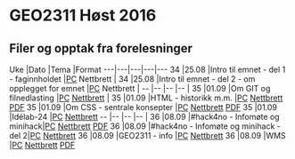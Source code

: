 # GEO2311 Høst 2016

## Filer og opptak fra forelesninger

Uke |Dato |Tema |Format
---|---|---|---|---
34 |25.08 |Intro til emnet - del 1 - faginnholdet |[PC](https://screencast.uninett.no/relay/ansatt/sverreshig.no/2016/25.08/2520067/GEO2311_-_Intro_til_temaet_-_del_1_-_20160825_100520_39.html) Nettbrett |
34 |25.08 |Intro til emnet - del 2 - om opplegget for emnet |[PC](https://screencast.uninett.no/relay/ansatt/sverreshig.no/2016/25.08/2852800/GEO2311_-_Intro_del_2_-_20160825_110546_39.html) Nettbrett |
 -- |-- |-- |-- |
35 |01.09 |Om GIT og filnedlasting |[PC](https://screencast.uninett.no/relay/ansatt/sverreshig.no/2016/01.09/1696800/GEO2311_-_om_GIT_-_20160901_094959_39.html) [Nettbrett](https://screencast.uninett.no/relay/ansatt/sverreshig.no/2016/01.09/1696800/GEO2311_-_om_GIT_-_20160901_094959_36.html) |
35 |01.09 |HTML - historikk m.m. |[PC](https://screencast.uninett.no/relay/ansatt/sverreshig.no/2016/01.09/1250067/GEO2311_HTML-historikk_-_20160901_131420_39.html) [Nettbrett](https://screencast.uninett.no/relay/ansatt/sverreshig.no/2016/01.09/1250067/GEO2311_HTML-historikk_-_20160901_131420_36.html) [PDF](./docs/www.pdf)
35 |01.09 |Om CSS - sentrale konsepter |[PC](https://screencast.uninett.no/relay/ansatt/sverreshig.no/2016/01.09/1987000/GEO2311_-_CSS_-_20160901_142755_39.html) [Nettbrett](https://screencast.uninett.no/relay/ansatt/sverreshig.no/2016/01.09/1987000/GEO2311_-_CSS_-_20160901_142755_36.html) [PDF](./docs/CSS.pdf)
35 |01.09 |Idélab-24 |[PC](https://screencast.uninett.no/relay/ansatt/sverreshig.no/2016/01.09/955667/GEO2311_Idelab_-_20160901_133258_39.html) [Nettbrett](https://screencast.uninett.no/relay/ansatt/sverreshig.no/2016/01.09/955667/GEO2311_Idelab_-_20160901_133258_36.html)
 -- |-- |-- |-- |
36 |08.09 |#hack4no - Infomøte og minihack|[PC](https://screencast.uninett.no/relay/ansatt/sverreshig.no/2016/08.09/750333/Hack4no-Kartverket_-_20160908_093449_39.html) [Nettbrett](https://screencast.uninett.no/relay/ansatt/sverreshig.no/2016/08.09/750333/Hack4no-Kartverket_-_20160908_093449_36.html) [PDF](./docs/Minihackathon-h2016.pdf)
36 |08.09 |#hack4no - Infomøte og minihack - del 2|[PC](https://screencast.uninett.no/relay/ansatt/sverreshig.no/2016/08.09/4525067/Hack4no_-_del_2_-_20160908_113253_39.html) [Nettbrett](https://screencast.uninett.no/relay/ansatt/sverreshig.no/2016/08.09/4525067/Hack4no_-_del_2_-_20160908_113253_36.html)
36 |08.09 |GEO2311 - info |[PC](https://screencast.uninett.no/relay/ansatt/sverreshig.no/2016/08.09/649733/GEO2311_-_Info_-_uke_36_-_20160908_132722_39.html) [Nettbrett](https://screencast.uninett.no/relay/ansatt/sverreshig.no/2016/08.09/649733/GEO2311_-_Info_-_uke_36_-_20160908_132722_36.html)
36 |08.09 |WMS |[PC](https://screencast.uninett.no/relay/ansatt/sverreshig.no/2016/08.09/1488799/GEO2311_-_WMS_-_20160908_135304_39.html) [Nettbrett](https://screencast.uninett.no/relay/ansatt/sverreshig.no/2016/08.09/1488799/GEO2311_-_WMS_-_20160908_135304_36.html) [PDF](./docs/WMS.pdf)
 